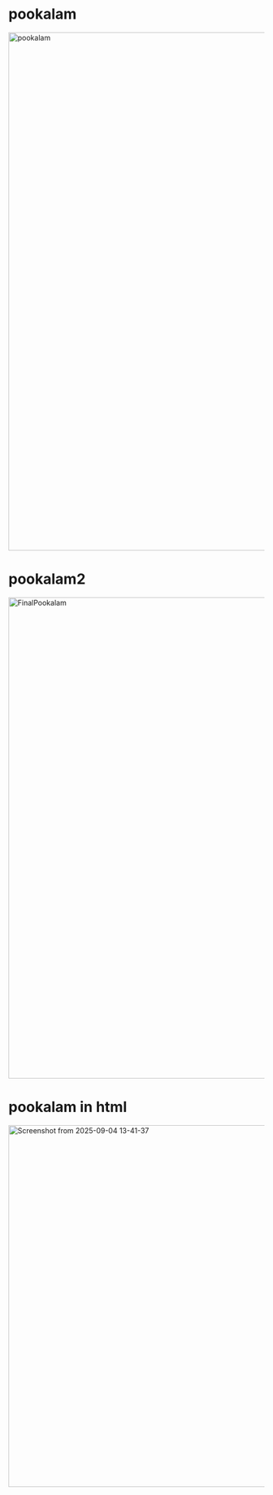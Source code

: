 # pookalam
<img width="1020" height="1020" alt="pookalam" src="https://github.com/user-attachments/assets/182b28a5-a948-43c8-9770-69da655808d2" />

# pookalam2

<img width="947" height="947" alt="FinalPookalam" src="https://github.com/user-attachments/assets/a3db7f90-ef65-4604-b05b-f7f3e121f2f0" />

# pookalam in html

<img width="843" height="712" alt="Screenshot from 2025-09-04 13-41-37" src="https://github.com/user-attachments/assets/17d8b164-71b4-4c0d-b767-49a5c9be482f" />
